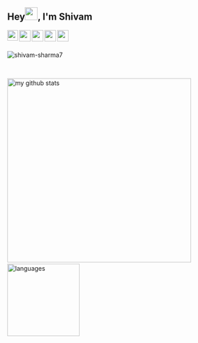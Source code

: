  ## Hey<img src="https://github.com/TheDudeThatCode/TheDudeThatCode/blob/master/Assets/Hi.gif" width="29px">, I'm Shivam</h1>

<a href="https://linkedin.com/in/meshivamsharma" target="_blank">
  <img align="left" width="24px" src="https://cdn-icons-png.flaticon.com/512/174/174857.png"  />
</a>
 
<a href="https://twitter.com/meshivamsharma">
  <img align="left" width="26px" src="https://logodownload.org/wp-content/uploads/2014/09/twitter-logo-6.png" />
</a>

<a href="mailto:meshivam81@gmail.com">
  <img align="left" width="26px" src="https://cdn-icons-png.flaticon.com/512/281/281769.png" />
</a>
<a href="https://www.youtube.com/c/shivamsharma7" target="_blank">
  <img align="left" width="26px" src="https://i.pinimg.com/originals/46/02/cb/4602cbc18967da9c1eba7452905cd99b.png" />
</a>

<a href="https://instagram.com/meshivamsharma" target="_blank">
  <img align="left" width="26px" src="https://upload.wikimedia.org/wikipedia/commons/thumb/a/a5/Instagram_icon.png/1024px-Instagram_icon.png" />
</a>
 
<br />
<br />

<p align="left"> <img src="https://komarev.com/ghpvc/?username=shivam-sharma7&label=Profile%20views&color=0e75b6&style=flat" alt="shivam-sharma7" /> </p>
<br />



<p align="left">
<img src="https://github-readme-stats.vercel.app/api?username=shivam-sharma7&show_icons=true&theme=black" alt="my github stats" width="420"/>&nbsp;
    <img src="https://github-readme-stats.vercel.app/api/top-langs/?username=shivam-sharma7&layout=compact&theme=black" alt="languages" height="165">
</p>
</a>
